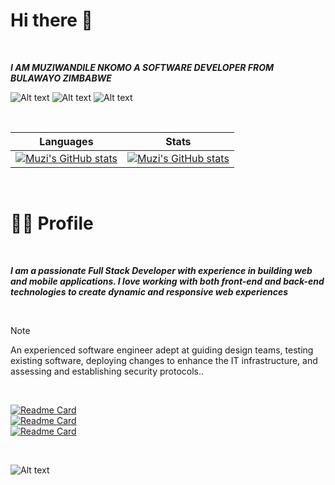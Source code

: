 

  # Hi there 👋
  
  <br/>
  
  ***I AM MUZIWANDILE NKOMO A SOFTWARE DEVELOPER FROM BULAWAYO ZIMBABWE***
  <br>
  
  ![Alt text](https://img.shields.io/badge/LinkedIn-0A66C2.svg?style=for-the-badge&logo=LinkedIn&logoColor=white&https://www.linkedin.com/in/muzi-nkomo-2715701b9/)
  ![Alt text](https://img.shields.io/badge/Gmail-EA4335.svg?style=for-the-badge&logo=Gmail&logoColor=white)
  ![Alt text](https://img.shields.io/badge/Twitter-1DA1F2.svg?style=for-the-badge&logo=Twitter&logoColor=white)
  
 <br>             
  

  | Languages | Stats |
|----------|----------|
| [![Muzi's GitHub stats](https://github-readme-stats.vercel.app/api/top-langs?username=Muzi12345632&show_icons=true&theme=radical&layout=compact&hide_progress=true&langs_count=10)](https://github.com/anuraghazra/github-readme-stats)| [![Muzi's GitHub stats](https://github-readme-stats.vercel.app/api?username=Muzi12345632&show_icons=true&theme=radical)](https://github.com/anuraghazra/github-readme-stats)|

<br>

  
# :man_technologist: Profile
<br>

***I am a passionate Full Stack Developer with experience in building web and mobile applications. I love working with both front-end and back-end technologies to create dynamic and responsive web experiences***
 
  


<br>

> [!NOTE]
> An experienced software engineer adept at guiding design teams, testing existing software, deploying changes to enhance the IT infrastructure, and assessing and establishing security   protocols..

<br>
  

 

  [![Readme Card](https://github-readme-stats.vercel.app/api/pin/?username=Muzi12345632&repo=Gadget-Allocation-Service)](https://github.com/anuraghazra/github-readme-stats)             
  [![Readme Card](https://github-readme-stats.vercel.app/api/pin/?username=Muzi12345632&repo=Java-SchoolManagement-API)](https://github.com/anuraghazra/github-readme-stats) <br>
  [![Readme  Card](https://github-readme-stats.vercel.app/api/pin/?username=Muzi12345632&repo=Reserve-A-Table)](https://github.com/anuraghazra/github-readme-stats) 
  
  <br>
  
   ![Alt text](https://spotify-recently-played-readme.vercel.app/api?user=31lflv3ulst3lskyxrjfekt62ykm)




<!--
**Muzi12345632/Muzi12345632** is a ✨ _special_ ✨ repository because its `README.md` (this file) appears on your GitHub profile.

Here are some ideas to get you started:

- 🔭 I’m currently working on ...
- 🌱 I’m currently learning ...
- 👯 I’m looking to collaborate on ...
- 🤔 I’m looking for help with ...
- 💬 Ask me about ...
- 📫 How to reach me: ...
- 😄 Pronouns: ...
- ⚡ Fun fact: ...
-->
